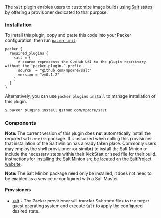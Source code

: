 The `Salt` plugin enables users to customize image builds using [Salt](https://saltproject.io) states by offering a provisioner dedicated to that purpose.

### Installation

To install this plugin, copy and paste this code into your Packer configuration, then run [`packer init`](https://www.packer.io/docs/commands/init).

```hcl
packer {
  required_plugins {
    salt = {
      # source represents the GitHub URI to the plugin repository without the `packer-plugin-` prefix.
      source  = "github.com/mpoore/salt"
      version = ">=0.1.2"
    }
  }
}
```

Alternatively, you can use `packer plugins install` to manage installation of this plugin.

```sh
$ packer plugins install github.com/mpoore/salt
```

### Components

**Note:** The current version of this plugin does **not** automatically install the required `salt-minion` package. It is assumed when calling this provisioner that installation of the Salt Minion has already taken place. Commonly users may employ the shell provisioner (or similar) to install the Salt Minion or include the necessary steps within their KickStart or seed file for their build. Instructions for installing the Salt Minion are be located on the [SaltProject website](https://docs.saltproject.io/salt/install-guide/en/latest/).

**Note:** The Salt Minion package need only be installed, it does not need to be enabled as a service or configured with a Salt Master.

#### Provisioners

- [salt](https://developer.hashicorp.com/packer/integrations/mpoore/salt/latest/components/provisioner/salt) - The Packer provisioner will transfer Salt state files to the target guest operating system and execute `Salt` to apply the configured desired state.